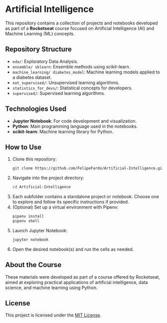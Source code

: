 # Artificial Intelligence

This repository contains a collection of projects and notebooks developed as part of a **Rocketseat** course focused on Artificial Intelligence (AI) and Machine Learning (ML) concepts.

## Repository Structure

- `eda/`: Exploratory Data Analysis.
- `ensemble/ sklearn`: Ensemble methods using scikit-learn.
- `machine_learning/ diabetes_model`: Machine learning models applied to a diabetes dataset.
- `not_supervised/`: Unsupervised learning algorithms.
- `statistics_for_devs/`: Statistical concepts for developers.
- `supervised/`: Supervised learning algorithms.

## Technologies Used

- **Jupyter Notebook**: For code development and visualization.
- **Python**: Main programming language used in the notebooks.
- **scikit-learn**: Machine learning library for Python.

## How to Use

1. Clone this repository:
   ```bash
   git clone https://github.com/FelipeFardo/Artificial-Intelligence.git
   ```
2. Navigate into the project directory:
   ```bash
   cd Artificial-Intelligence
   ```
3. Each subfolder contains a standalone project or notebook. Choose one to explore and follow its specific instructions if provided.
4. (Optional) Set up a virtual environment with Pipenv:
   ```bash
   pipenv install
   pipenv shell
   ```
5. Launch Jupyter Notebook:
   ```bash
   jupyter notebook
   ```
6. Open the desired notebook(s) and run the cells as needed.

## About the Course
These materials were developed as part of a course offered by Rocketseat, aimed at exploring practical applications of artificial intelligence, data science, and machine learning using Python.

## License

This project is licensed under the [MIT License](LICENSE).
